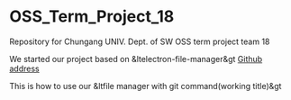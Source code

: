 # OSS_Term_Project_18
Repository for Chungang UNIV. Dept. of SW OSS term project team 18

We started our project based on &ltelectron-file-manager&gt
[Github address](https://github.com/Michael-Vanderford/electron-file-manager)

This is how to use our &ltfile manager with git command(working title)&gt
